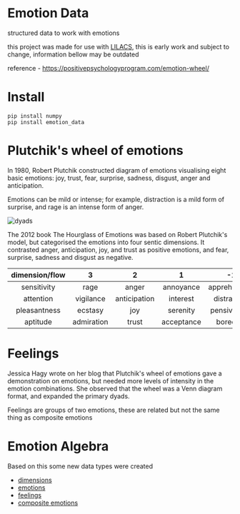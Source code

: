 # Emotion Data

structured data to work with emotions

this project was made for use with [LILACS](https://github.com/JarbasAl/LILACS/), this is early work and subject to change, information bellow may be outdated


reference - https://positivepsychologyprogram.com/emotion-wheel/


# Install

    pip install numpy
    pip install emotion_data
    
    
# Plutchik's wheel of emotions

In 1980, Robert Plutchik constructed diagram of emotions visualising eight basic emotions: joy, trust, fear, surprise, sadness, disgust, anger and anticipation. 

Emotions can be mild or intense; for example, distraction is a mild form of surprise, and rage is an intense form of anger.

![dyads](https://upload.wikimedia.org/wikipedia/commons/thumb/c/ce/Plutchik-wheel.svg/350px-Plutchik-wheel.svg.png  "dyads")

The 2012 book The Hourglass of Emotions was based on Robert Plutchik's model, but categorised the emotions into four sentic dimensions. 
It contrasted anger, anticipation, joy, and trust as positive emotions, and fear, surprise, sadness and disgust as negative.

| dimension/flow |      3     |       2      |      1     |      -1      |    -2    |     -3    |
|:--------------:|:----------:|:------------:|:----------:|:------------:|:--------:|:---------:|
|   sensitivity  |    rage    |     anger    |  annoyance | apprehension |   fear   |   terror  |
|    attention   |  vigilance | anticipation |  interest  |  distraction | surprise | amazement |
|  pleasantness  |   ecstasy  |      joy     |  serenity  |  pensiveness |  sadness |   grief   |
|    aptitude    | admiration |     trust    | acceptance |    boredom   |  disgust |  loathing |




# Feelings

Jessica Hagy wrote on her blog that Plutchik's wheel of emotions gave a demonstration on emotions, but needed more levels of intensity in the emotion combinations. 
She observed that the wheel was a Venn diagram format, and expanded the primary dyads.

Feelings are groups of two emotions, these are related but not the same thing as composite emotions


# Emotion Algebra

Based on this some new data types were created

- [dimensions](/examples/dimension_algebra.py)
- [emotions](/examples/emotion_algebra.py)
- [feelings](/examples/feeling_algebra.py)
- [composite emotions](/examples/composite_emotion_algebra.py)